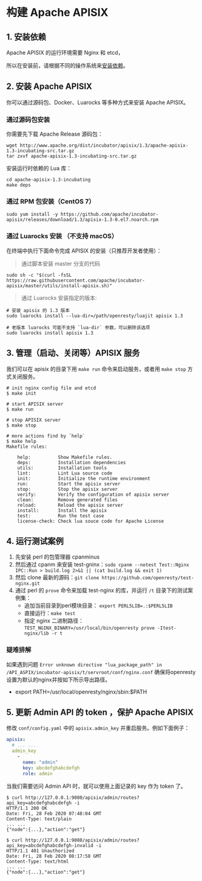 <!--
#
# Licensed to the Apache Software Foundation (ASF) under one or more
# contributor license agreements.  See the NOTICE file distributed with
# this work for additional information regarding copyright ownership.
# The ASF licenses this file to You under the Apache License, Version 2.0
# (the "License"); you may not use this file except in compliance with
# the License.  You may obtain a copy of the License at
#
#     http://www.apache.org/licenses/LICENSE-2.0
#
# Unless required by applicable law or agreed to in writing, software
# distributed under the License is distributed on an "AS IS" BASIS,
# WITHOUT WARRANTIES OR CONDITIONS OF ANY KIND, either express or implied.
# See the License for the specific language governing permissions and
# limitations under the License.
#
-->

# 构建 Apache APISIX

## 1. 安装依赖

Apache APISIX 的运行环境需要 Nginx 和 etcd，

所以在安装前，请根据不同的操作系统来[安装依赖](install-dependencies-cn.md)。

## 2. 安装 Apache APISIX

你可以通过源码包、Docker、Luarocks 等多种方式来安装 Apache APISIX。

### 通过源码包安装

你需要先下载 Apache Release 源码包：

```shell
wget http://www.apache.org/dist/incubator/apisix/1.3/apache-apisix-1.3-incubating-src.tar.gz
tar zxvf apache-apisix-1.3-incubating-src.tar.gz
```

安装运行时依赖的 Lua 库：
```
cd apache-apisix-1.3-incubating
make deps
```

### 通过 RPM 包安装（CentOS 7）

```shell
sudo yum install -y https://github.com/apache/incubator-apisix/releases/download/1.3/apisix-1.3-0.el7.noarch.rpm
```

### 通过 Luarocks 安装 （不支持 macOS）

在终端中执行下面命令完成 APISIX 的安装（只推荐开发者使用）：

> 通过脚本安装 master 分支的代码

```shell
sudo sh -c "$(curl -fsSL https://raw.githubusercontent.com/apache/incubator-apisix/master/utils/install-apisix.sh)"
```

> 通过 Luarocks 安装指定的版本:

```shell
# 安装 apisix 的 1.3 版本
sudo luarocks install --lua-dir=/path/openresty/luajit apisix 1.3

# 老版本 luarocks 可能不支持 `lua-dir` 参数，可以删除该选项
sudo luarocks install apisix 1.3
```

## 3. 管理（启动、关闭等）APISIX 服务

我们可以在 apisix 的目录下用 `make run` 命令来启动服务，或者用 `make stop` 方式关闭服务。

```shell
# init nginx config file and etcd
$ make init

# start APISIX server
$ make run

# stop APISIX server
$ make stop

# more actions find by `help`
$ make help
Makefile rules:

    help:          Show Makefile rules.
    deps:          Installation dependencies
    utils:         Installation tools
    lint:          Lint Lua source code
    init:          Initialize the runtime environment
    run:           Start the apisix server
    stop:          Stop the apisix server
    verify:        Verify the configuration of apisix server
    clean:         Remove generated files
    reload:        Reload the apisix server
    install:       Install the apisix
    test:          Run the test case
    license-check: Check lua souce code for Apache License
```

## 4. 运行测试案例

1. 先安装 perl 的包管理器 cpanminus
2. 然后通过 cpanm 来安装 test-gninx：`sudo cpanm --notest Test::Nginx IPC::Run > build.log 2>&1 || (cat build.log && exit 1)`
3. 然后 clone 最新的源码：`git clone https://github.com/openresty/test-nginx.git`
4. 通过 perl 的 `prove` 命令来加载 test-nginx 的库，并运行 `/t` 目录下的测试案例集：
    * 追加当前目录到perl模块目录： `export PERL5LIB=.:$PERL5LIB`
    * 直接运行：`make test`
    * 指定 nginx 二进制路径：`TEST_NGINX_BINARY=/usr/local/bin/openresty prove -Itest-nginx/lib -r t`

### 疑难排解

如果遇到问题 `Error unknown directive "lua_package_path" in /API_ASPIX/incubator-apisix/t/servroot/conf/nginx.conf`
确保将openresty设置为默认的nginx并按如下所示导出路径。

* export PATH=/usr/local/openresty/nginx/sbin:$PATH

## 5. 更新 Admin API 的 token ，保护 Apache APISIX

修改 `conf/config.yaml` 中的 `apisix.admin_key` 并重启服务。例如下面例子：

```yaml
apisix:
  # ... ...
  admin_key
    -
      name: "admin"
      key: abcdefghabcdefgh
      role: admin
```

当我们需要访问 Admin API 时，就可以使用上面记录的 key 作为 token 了。

```shell
$ curl http://127.0.0.1:9080/apisix/admin/routes?api_key=abcdefghabcdefgh -i
HTTP/1.1 200 OK
Date: Fri, 28 Feb 2020 07:48:04 GMT
Content-Type: text/plain
... ...
{"node":{...},"action":"get"}

$ curl http://127.0.0.1:9080/apisix/admin/routes?api_key=abcdefghabcdefgh-invalid -i
HTTP/1.1 401 Unauthorized
Date: Fri, 28 Feb 2020 08:17:58 GMT
Content-Type: text/html
... ...
{"node":{...},"action":"get"}
```

